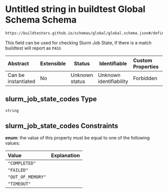 # Untitled string in buildtest Global Schema Schema

```txt
https://buildtesters.github.io/schemas/global/global.schema.json#/definitions/status/properties/slurm_job_state_codes
```

This field can be used for checking Slurm Job State, if there is a match buildtest will report as `PASS` 


| Abstract            | Extensible | Status         | Identifiable            | Custom Properties | Additional Properties | Access Restrictions | Defined In                                                                  |
| :------------------ | ---------- | -------------- | ----------------------- | :---------------- | --------------------- | ------------------- | --------------------------------------------------------------------------- |
| Can be instantiated | No         | Unknown status | Unknown identifiability | Forbidden         | Allowed               | none                | [global.schema.json\*](../../out/global.schema.json "open original schema") |

## slurm_job_state_codes Type

`string`

## slurm_job_state_codes Constraints

**enum**: the value of this property must be equal to one of the following values:

| Value             | Explanation |
| :---------------- | ----------- |
| `"COMPLETED"`     |             |
| `"FAILED"`        |             |
| `"OUT_OF_MEMORY"` |             |
| `"TIMEOUT"`       |             |
